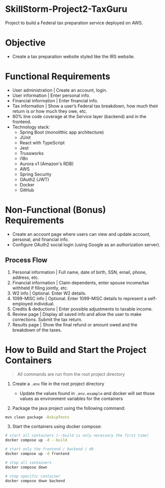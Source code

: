 # SkillStorm-Project2-TaxGuru
Project to build a Federal tax preparation service deployed on AWS.

# **Objective**
- Create a tax preparation website styled like the IRS website.

# **Functional Requirements**
- User administration | Create an account, login.
- User information | Enter personal info.
- Financial information | Enter financial info.
- Tax information | Show a user’s Federal tax breakdown, how much their return is or how much they owe, etc.
- 80% line code coverage at the Service layer (backend) and in the frontend.
- Technology stack:
    - Spring Boot (monolithic app architecture)
    - JUnit
    - React with TypeScript
    - Jest
    - Trussworks
    - i18n
    - Aurora v1 (Amazon's RDB)
    - AWS
    - Spring Security
    - OAuth2 (JWT)
    - Docker
    - GitHub

# **Non-Functional (Bonus) Requirements**
- Create an account page where users can view and update account, personal, and financial info.
- Configure OAuth2 social login (using Google as an authorization server).

## **Process Flow**
1. Personal information | Full name, date of birth, SSN, email, phone, address, etc.
2. Financial information | Claim dependents, enter spouse income/tax withheld if filing jointly, etc.
3. W2 info | Optional. Enter W2 details.
4. 1099-MISC info | Optional. Enter 1099-MISC details to represent a self-employed individual.
5. Credits & deductions | Enter possible adjustments to taxable income.
6. Review page | Display all saved info and allow the user to make corrections. Submit the tax return.
7. Results page | Show the final refund or amount owed and the breakdown of the taxes.

# How to Build and Start the Project Containers

> All commands are run from the root project directory

1. Create a `.env` file in the root project directory
   - Update the values found in `.env.example` and docker will set those values as environment variables for the containers

2. Package the java project using the following command:
```bash
mvn clean package -DskipTests
```

3. Start the containers using docker compose:
```bash
# start all containers (--build is only necessary the first time)
docker compose up -d --build

# start only the frontend / backend / db
docker compose up -d frontend

# stop all containers
docker compose down

# stop specific container
docker compose down backend
```
